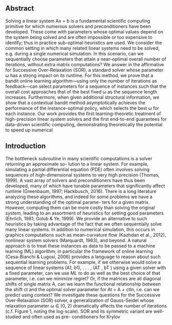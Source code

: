 ## Abstract

Solving a linear system Ax = b is a fundamental scientific computing primitive for which numerous solvers and preconditioners have been developed. These come with parameters whose optimal values depend on the system being solved and are often impossible or too expensive to identify; thus in practice sub-optimal heuristics are used. We consider the common setting in which many related linear systems need to be solved, e.g. during a single numerical simulation. In this scenario, can we sequentially choose parameters that attain a near-optimal overall number of iterations, without extra matrix computations? We answer in the affirmative for Successive Over-Relaxation (SOR), a standard solver whose parameter ω has a strong impact on its runtime. For this method, we prove that a bandit online learning algorithm—using only the number of iterations as feedback—can select parameters for a sequence of instances such that the overall cost approaches that of the best fixed ω as the sequence length increases. Furthermore, when given additional structural information, we show that a contextual bandit method asymptotically achieves the performance of the instance-optimal policy, which selects the best ω for each instance. Our work provides the first learning-theoretic treatment of high-precision linear system solvers and the first end-to-end guarantees for data-driven scientific computing, demonstrating theoretically the potential to speed up numerical

## Introduction

The bottleneck subroutine in many scientific computations is a solver returning an approximate so- lution to a linear system. For example, simulating a partial differential equation (PDE) often involves solving sequences of high-dimensional systems to very high precision (Thomas, 1999). A vast array of solvers and preconditioners have thus been developed, many of which have tunable parameters that significantly affect runtime (Greenbaum, 1997; Hackbusch, 2016). There is a long literature analyzing these algorithms, and indeed for some problems we have a strong understanding of the optimal parame- ters for a given matrix. However, computing them can be more costly than solving the original system, leading to an assortment of heuristics for setting good parameters (Ehrlich, 1981; Golub & Ye, 1999). We provide an alternative to such heuristics by taking advantage of the fact that we often sequentially solve many linear systems. In addition to numerical simulation, this occurs in graphics computations such as mean-curvature flow (Kazhdan et al., 2012), nonlinear system solvers (Marquardt, 1963), and beyond. A natural approach is to treat these instances as data to be passed to a machine learning (ML) algorithm; in particular the framework of online learning (Cesa-Bianchi & Lugosi, 2006) provides a language to reason about such sequential learning problems. For example, if we otherwise would solve a sequence of linear systems (A1, b1), . . . , (AT , bT ) using a given solver with a fixed parameter, can we use ML to do as well as the best choice of that parameter, i.e. can we minimize regret? Or, if the matrices are all diagonal shifts of single matrix A, can we learn the functional relationship between the shift ct and the optimal solver parameter for At = A + ctIn, i.e. can we predict using context? We investigate these questions for the Successive Over-Relaxation (SOR) solver, a generalization of Gauss-Seidel whose relaxation parameter ω ∈ (0, 2) dramatically affects the number of iterations (c.f. Figure 1, noting the log-scale). SOR and its symmetric variant are well-studied and often used as pre- conditioners for Krylov
